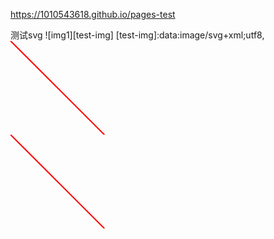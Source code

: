 https://1010543618.github.io/pages-test

测试svg
![img1][test-img]
[test-img]:data:image/svg+xml;utf8,<svg xmlns='http://www.w3.org/2000/svg'><line x1='0' y1='0' x2='200' y2='200' style='stroke:rgb(255,0,0);stroke-width:2'/></svg>
![img2](data:image/svg+xml;utf8,%3Csvg%20xmlns%3D\'http%3A%2F%2Fwww.w3.org%2F2000%2Fsvg\'%3E%3Cline%20x1%3D\'0\'%20y1%3D\'0\'%20x2%3D\'200\'%20y2%3D\'200\'%20style%3D\'stroke%3Argb(255%2C0%2C0)%3Bstroke-width%3A2\'%2F%3E%3C%2Fsvg%3E)
